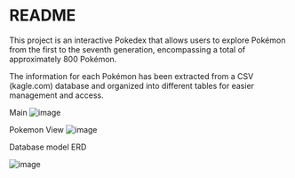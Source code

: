 # README

This project is an interactive Pokedex that allows users to explore Pokémon from the first to the seventh generation, encompassing a total of approximately 800 Pokémon.

The information for each Pokémon has been extracted from a CSV (kagle.com) database and organized into different tables for easier management and access.

Main
![image](https://github.com/user-attachments/assets/9b46b768-fa92-471e-be1f-2dfcb3393fcb)


Pokemon View
![image](https://github.com/user-attachments/assets/f3c4549f-a76e-4255-af17-367c18b90b7b)


Database model ERD

![image](https://github.com/user-attachments/assets/04b4d162-b869-4954-a075-8ae93a574290)

